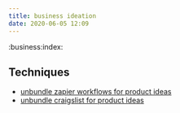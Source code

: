 ```yaml
---
title: business ideation
date: 2020-06-05 12:09
---
```


:business:index:

## Techniques

  * [unbundle zapier workflows for product ideas](104)
  * [unbundle craigslist for product ideas](105)

